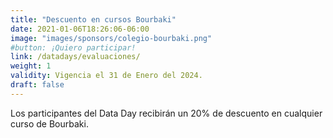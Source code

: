 ```yaml
---
title: "Descuento en cursos Bourbaki"
date: 2021-01-06T18:26:06-06:00
image: "images/sponsors/colegio-bourbaki.png"
#button: ¡Quiero participar!
link: /datadays/evaluaciones/
weight: 1
validity: Vigencia el 31 de Enero del 2024. 
draft: false
---
```


Los participantes del Data Day recibirán un 20% de descuento en cualquier curso de Bourbaki.